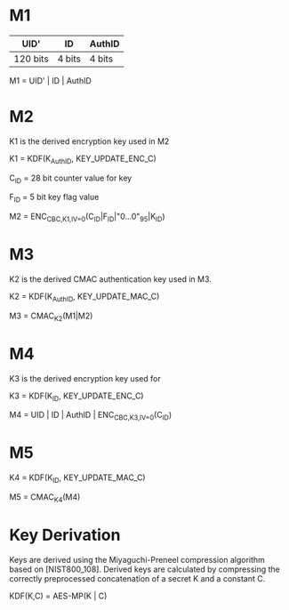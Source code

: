 # M1

| UID' | ID | AuthID |
| --- | --- | --- |
| 120 bits | 4 bits | 4 bits | 

M1 = UID' | ID | AuthID

# M2

K1 is the derived encryption key used in M2

K1 = KDF(K<sub>AuthID</sub>, KEY_UPDATE_ENC_C)

C<sub>ID</sub> = 28 bit counter value for key

F<sub>ID</sub> = 5 bit key flag value

M2 = ENC<sub>CBC,K1,IV=0</sub>(C<sub>ID</sub>|F<sub>ID</sub>|"0...0"<sub>95</sub>|K<sub>ID</sub>)

# M3

K2 is the derived CMAC authentication key used in M3.

K2 = KDF(K<sub>AuthID</sub>, KEY_UPDATE_MAC_C)
  
M3 = CMAC<sub>K2</sub>(M1|M2)

# M4

K3 is the derived encryption key used for

K3 = KDF(K<sub>ID</sub>, KEY_UPDATE_ENC_C)

M4 = UID | ID | AuthID | ENC<sub>CBC,K3,IV=0</sub>(C<sub>ID</sub>)

# M5

K4 = KDF(K<sub>ID</sub>, KEY_UPDATE_MAC_C)

M5 = CMAC<sub>K4</sub>(M4)

# Key Derivation

Keys are derived using the Miyaguchi-Preneel compression algorithm based on [NIST800_108]. Derived
keys are calculated by compressing the correctly preprocessed concatenation of a secret K and
a constant C.

KDF(K,C) = AES-MP(K | C)
